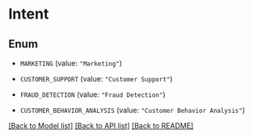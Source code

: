 # Intent

## Enum


* `MARKETING` (value: `"Marketing"`)

* `CUSTOMER_SUPPORT` (value: `"Customer Support"`)

* `FRAUD_DETECTION` (value: `"Fraud Detection"`)

* `CUSTOMER_BEHAVIOR_ANALYSIS` (value: `"Customer Behavior Analysis"`)


[[Back to Model list]](../README.md#documentation-for-models) [[Back to API list]](../README.md#documentation-for-api-endpoints) [[Back to README]](../README.md)


